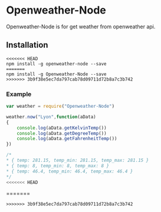 # Openweather-Node

Openweather-Node is for get weather from openweather api.

## Installation

```
<<<<<<< HEAD
npm install -g openweather-node --save
=======
npm install -g Openweather-Node --save
>>>>>>> 3b9f38e5ec7da797cab78d09711d72b8a7c3b742
```

### Example
```javascript
var weather = require("Openweather-Node")

weather.now("Lyon",function(aData)
{	
	console.log(aData.getKelvinTemp())
	console.log(aData.getDegreeTemp())
	console.log(aData.getFahrenheitTemp())
})

/*
* { temp: 281.15, temp_min: 281.15, temp_max: 281.15 }
* { temp: 8, temp_min: 8, temp_max: 8 }
* { temp: 46.4, temp_min: 46.4, temp_max: 46.4 }
*/
<<<<<<< HEAD
```
=======
```
>>>>>>> 3b9f38e5ec7da797cab78d09711d72b8a7c3b742
